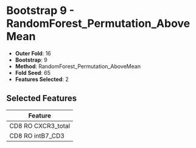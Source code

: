 # Bootstrap 9 - RandomForest_Permutation_AboveMean

- **Outer Fold**: 16
- **Bootstrap**: 9
- **Method**: RandomForest_Permutation_AboveMean
- **Fold Seed**: 65
- **Features Selected**: 2

## Selected Features

| Feature |
|---------|
| CD8 RO CXCR3_total |
| CD8 RO intB7_CD3 |
